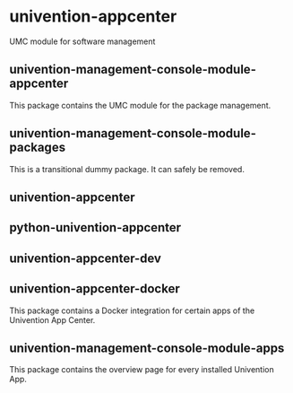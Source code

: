 # univention-appcenter
UMC module for software management

## univention-management-console-module-appcenter
This package contains the UMC module for the package management.

## univention-management-console-module-packages
This is a transitional dummy package. It can safely be removed.

## univention-appcenter
## python-univention-appcenter
## univention-appcenter-dev
## univention-appcenter-docker
This package contains a Docker integration for certain apps of the Univention App Center.

## univention-management-console-module-apps
This package contains the overview page for every installed Univention App.
